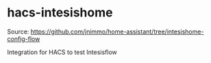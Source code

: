 # hacs-intesishome

Source: https://github.com/jnimmo/home-assistant/tree/intesishome-config-flow

Integration for HACS to test Intesisflow
